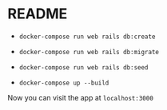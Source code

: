 # README

* `docker-compose run web rails db:create`

* `docker-compose run web rails db:migrate`

* `docker-compose run web rails db:seed`

* `docker-compose up --build`

Now you can visit the app at `localhost:3000`
